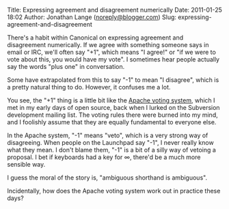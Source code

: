 Title: Expressing agreement and disagreement numerically
Date: 2011-01-25 18:02
Author: Jonathan Lange (noreply@blogger.com)
Slug: expressing-agreement-and-disagreement

There's a habit within Canonical on expressing agreement and
disagreement numerically. If we agree with something someone says in
email or IRC, we'll often say "+1", which means "I agree!" or "if we
were to vote about this, you would have my vote". I sometimes hear
people actually say the words "plus one" in conversation.  
  
Some have extrapolated from this to say "-1" to mean "I disagree", which
is a pretty natural thing to do. However, it confuses me a lot.  
  
  

<div
style="margin-bottom: 0px; margin-left: 0px; margin-right: 0px; margin-top: 0px;">

You see, the "+1" thing is a little bit like the [Apache voting
system](http://httpd.apache.org/dev/guidelines.html), which I met in my
early days of open source, back when I lurked on the Subversion
development mailing list. The voting rules there were burned into my
mind, and I foolishly assume that they are equally fundamental to
everyone else.

</div>

  
  
In the Apache system, "-1" means "veto", which is a very strong way of
disagreeing. When people on the Launchpad say "-1", I never really know
what they mean. I don't blame them, "-1" is a bit of a silly way of
vetoing a proposal. I bet if keyboards had a key for ∞, there'd be a
much more sensible way.  
  
I guess the moral of the story is, "ambiguous shorthand is ambiguous".  
  
Incidentally, how does the Apache voting system work out in practice
these days?

